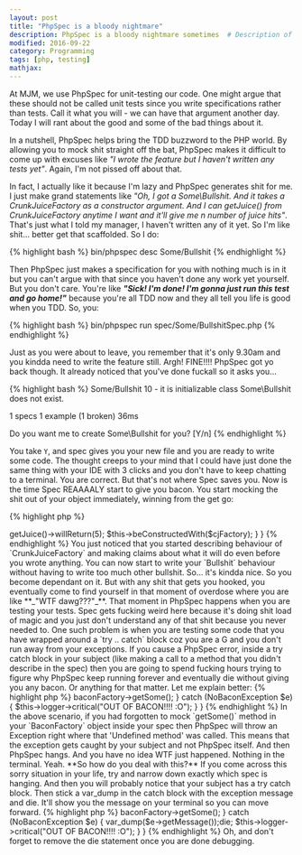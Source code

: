 ```yaml
---
layout: post
title: "PhpSpec is a bloody nightmare"
description: PhpSpec is a bloody nightmare sometimes  # Description of the post, used for Facebook Opengraph & Twitter
modified: 2016-09-22
category: Programming
tags: [php, testing]
mathjax:
---
```

At MJM, we use PhpSpec for unit-testing our code. One might argue that these should not be called unit tests since
you write specifications rather than tests. Call it what you will - we can have that argument another day. Today I will
rant about the good and some of the bad things about it.

In a nutshell, PhpSpec helps bring the TDD buzzword to the PHP world. By allowing you to mock shit straight off the bat,
PhpSpec makes it difficult to come up with excuses like _"I wrote the feature but I haven't written any tests yet"_.
Again, I'm not pissed off about that.

In fact, I actually like it because I'm lazy and PhpSpec generates shit for me. I
just make grand statements like _"Oh, I got a Some\Bullshit. And it takes a CrunkJuiceFactory as a constructor
argument. And I can getJuice() from CrunkJuiceFactory anytime I want and it'll give me n number of juice hits"_. That's just
what I told my manager, I haven't written any of it yet. So I'm like shit... better get that scaffolded. So I do:

{% highlight bash %}
bin/phpspec desc Some/Bullshit
{% endhighlight %}

Then PhpSpec just makes a specification for you with nothing much is in it but you can't argue with that since you haven't
done any work yet yourself. But you don't care. You're like **_"Sick! I'm done! I'm gonna just run this test and go home!"_**
because you're all TDD now and they all tell you life is good when you TDD. So, you:

{% highlight bash %}
bin/phpspec run spec/Some/BullshitSpec.php
{% endhighlight %}

Just as you were about to leave, you remember that it's only 9.30am and you kindda need to write the feature still. Argh!
FINE!!!! PhpSpec got yo back though. It already noticed that you've done fuckall so it asks you...

{% highlight bash %}
Some/Bullshit
  10  - it is initializable
      class Some\Bullshit does not exist.

1 specs
1 example (1 broken)
36ms

  Do you want me to create Some\Bullshit for you? [Y/n]
{% endhighlight %}

You take `Y`, and spec gives you your new file and you are ready to write some code. The thought creeps to your mind that
I could have just done the same thing with your IDE with 3 clicks and you don't have to keep chatting to a terminal. You are
correct. But that's not where Spec saves you. Now is the time Spec REAAAALY start to give you bacon. You start mocking the
shit out of your object immediately, winning from the get go:


{% highlight php %}
<?php
namespace spec\Some;

use PhpSpec\ObjectBehavior;
use Prophecy\Argument;

class BullshitSpec extends ObjectBehavior
{
    public function let(CrunkJuiceFactory $cjFactory) {
        $cjFactory->getJuice()->willReturn(5);
        $this->beConstructedWith($cjFactory);
    }

}

{% endhighlight %}

You just noticed that you started describing behaviour of `CrunkJuiceFactory` and making claims about what it will do even
before you wrote anything. You can now start to write your `Bullshit` behaviour without having to write too much other bullshit.
So... it's kindda nice. So you become dependant on it. But with any shit that gets you hooked, you eventually come to
find yourself in that moment of overdose where you are like **_"WTF dawg???"_**.

That moment in PhpSpec happens when you are testing your tests. Spec gets fucking weird here because it's doing shit load of
magic and you just don't understand any of that shit because you never needed to. One such problem is when you are testing
some code that you have wrapped around a `try .. catch` block coz you are a G and you don't run away from your exceptions.

If you cause a PhpSpec error, inside a try catch block in your subject (like making a call to a method that you didn't describe
in the spec) then you are going to spend fucking hours trying to figure why PhpSpec keep running forever and eventually die
without giving you any bacon. Or anything for that matter.

Let me explain better:

{% highlight php %}
<?php

public function getBacon()
{
    try {
        $bacon = $this->baconFactory->getSome();
    } catch (NoBaconException $e) {
        $this->logger->critical("OUT OF BACON!!!! :O");
    }
}

{% endhighlight %}

In the above scenario, if you had forgotten to mock `getSome()` method in your `BaconFactory` object inside your spec then
PhpSpec will throw an Exception right where that 'Undefined method' was called. This means that the exception gets caught
by your subject and not PhpSpec itself. And then PhpSpec hangs. And you have no idea WTF just happened. Nothing in the
terminal. Yeah.

**So how do you deal with this?**

If you come across this sorry situation in your life, try and narrow down exactly which spec is hanging. And then you will
probably notice that your subject has a try catch block. Then stick a var_dump in the catch block with the exception message
and die. It'll show you the message on your terminal so you can move forward.

{% highlight php %}
<?php

public function getBacon()
{
    try {
        $bacon = $this->baconFactory->getSome();
    } catch (NoBaconException $e) {
        var_dump($e->getMessage());die;
        $this->logger->critical("OUT OF BACON!!!! :O");
    }
}

{% endhighlight %}

Oh, and don't forget to remove the die statement once you are done debugging.